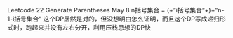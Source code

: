 Leetcode 22 Generate Parentheses May 8
n括号集合 = (+”i括号集合“+)+”n-1-i括号集合“
这个DP居然是对的，但没想明白怎么证明，而且这个DP写成递归形式时，跑起来并没有左右分开，利用压栈思想的DP快
